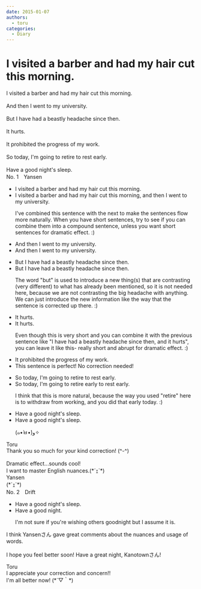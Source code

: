 ```yaml
---
date: 2015-01-07
authors:
  - toru
categories:
  - Diary
---
```


<h1 id="subject_show">I visited a barber and had my hair cut this morning.</h1>
<div class="date" hidden>Jan 7, 2015 21:25</div>
<div id="post"><div id="body_show_ori">
I visited a barber and had my hair cut this morning.<br/><br/>And then I went to my university.<br/><br/>But I have had a beastly headache since then.<br/><br/>It hurts.<br/><br/>It prohibited the progress of my work.<br/><br/>So today, I'm going to retire to rest early.<br/><br/>Have a good night's sleep.
</div></div>

<!-- more -->

<div id="block"><div class="first_name"> No. 1　<span class="just_name">Yansen</span></div><div id="block2">
<ul class="correction_field">
<li class="incorrect">I visited a barber and had my hair cut this morning.</li>
<li class="corrected correct">
I visited a barber and had my hair cut this morning<span class="f_blue">, and then I went to my university.</span>
<p class="correction_comment">I've combined this sentence with the next to make the sentences flow more naturally. When you have short sentences, try to see if you can combine them into a compound sentence, unless you want short sentences for dramatic effect. :)</p>
</li>
</ul>
<ul class="correction_field">
<li class="incorrect">And then I went to my university.</li>
<li class="corrected correct">
<span class="sline">And then I went to my university.</span>
</li>
</ul>
<ul class="correction_field">
<li class="incorrect">But I have had a beastly headache since then.</li>
<li class="corrected correct">
<span class="sline">But</span> I have had a beastly headache since then.
<p class="correction_comment">The word "but" is used to introduce a new thing(s) that are contrasting (very different) to what has already been mentioned, so it is not needed here, because we are not contrasting the big headache with anything. We can just introduce the new information like the way that the sentence is corrected up there. :)</p>
</li>
</ul>
<ul class="correction_field">
<li class="incorrect">It hurts.</li>
<li class="corrected correct">
It hurts.
<p class="correction_comment">Even though this is very short and you can combine it with the previous sentence like "I have had a beastly headache since then, and it hurts", you can leave it like this- really short and abrupt for dramatic effect. :)</p>
</li>
</ul>
<ul class="correction_field">
<li class="incorrect">It prohibited the progress of my work.</li>
<li class="corrected perfect">This sentence is perfect! No correction needed!</li>
</ul>
<ul class="correction_field">
<li class="incorrect">So today, I'm going to retire to rest early.</li>
<li class="corrected correct">
So today, I'm going to retire <span class="f_blue">early</span> to rest <span class="sline">early</span>.
<p class="correction_comment">I think that this is more natural, because the way you used "retire" here is to withdraw from working, and you did that early today. :)</p>
</li>
</ul>
<ul class="correction_field">
<li class="incorrect">Have a good night's sleep.</li>
<li class="corrected correct">
Have a good night's sleep.
<p class="correction_comment">(๑•̀ㅂ•́)و✧</p>
</li>
</ul>
</div><div class="name"><span class="just_name">Toru</span><br>
Thank you so much for your kind correction! (^-^)<br/><br/>Dramatic effect...sounds cool!<br/>I want to master English nuances.(*´ｪ`*)
</div>
<div class="name"><span class="just_name">Yansen</span><br>
(*´ｪ`*)
</div>
</div>
<div id="block"><div class="first_name"> No. 2　<span class="just_name">Drift</span></div><div id="block2">
<ul class="correction_field">
<li class="incorrect">Have a good night's sleep.</li>
<li class="corrected correct">
Have a good night.
<p class="correction_comment">I'm not sure if you're wishing others goodnight but I assume it is.</p>
</li>
</ul>
<p class="comment_small">
 I think Yansenさん gave great comments about the nuances and usage of words.
 <br/>
 <br/>
 I hope you feel better soon! Have a great night, Kanotownさん!
</p>

</div><div class="name"><span class="just_name">Toru</span><br>
I appreciate your correction and concern!!<br/>I'm all better now! (*´▽｀*)
</div>
</div>
